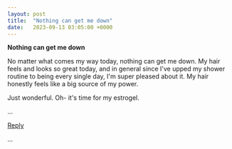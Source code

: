 ```yaml
---
layout: post
title:  "Nothing can get me down"
date:   2023-09-13 03:05:00 +0000
---
```


**Nothing can get me down**

No matter what comes my way today, nothing can get me down. My hair feels and looks so great today, and in general since I've upped my shower routine to being every single day, I'm super pleased about it. My hair honestly feels like a big source of my power.

Just wonderful. Oh- it's time for my estrogel.

...

<a href="mailto:TheNovimatrem@protonmail.ch?subject=RE%3A%20Social%20post%20-%20Nothing%20can%20get%20me%20down">Reply</a>

...

